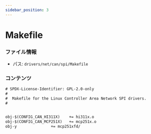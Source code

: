 ```yaml
---
sidebar_position: 3
---
```

# Makefile

### ファイル情報

- パス: `drivers/net/can/spi/Makefile`

### コンテンツ

```txt
# SPDX-License-Identifier: GPL-2.0-only
#
#  Makefile for the Linux Controller Area Network SPI drivers.
#


obj-$(CONFIG_CAN_HI311X)	+= hi311x.o
obj-$(CONFIG_CAN_MCP251X)	+= mcp251x.o
obj-y				+= mcp251xfd/

```

